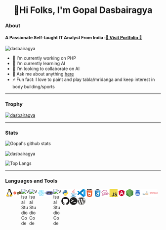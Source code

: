 <h1 align="center">👋Hi Folks, I'm Gopal Dasbairagya</h1>

### About

#### A Passionate Self-taught **IT Analyst** From India :[🔭 Visit Portfolio 🔭](https://dasbairagya.github.io) 
<p align="left"> <img src="https://komarev.com/ghpvc/?username=dasbairagya&label=Profile%20views&color=0e75b6&style=flat" alt="dasbairagya" /> </p>

- 🔭 I’m currently working on PHP
- 🌱 I’m currently learning AI
- 👯 I’m looking to collaborate on AI
- 💬 Ask me about anything [here](https://github.com/dasbairagya/dasbairagya/issues/new)
- ⚡ Fun fact: I love to paint and play tabla/mridanga and keep interest in body building/sports


---
### Trophy

<p align="left"> <a href="https://github.com/ryo-ma/github-profile-trophy"><img src="https://github-profile-trophy.vercel.app/?username=dasbairagya" alt="dasbairagya" /></a> </p>

---

### Stats

![Gopal's github stats](https://github-readme-stats.vercel.app/api?username=dasbairagya&show_icons=true&theme=radical)
<p><img align="center" src="https://github-readme-streak-stats.herokuapp.com/?user=dasbairagya&&layout=compact&theme=merko&show_icons=tru" alt="dasbairagya" /></p>

![Top Langs](https://github-readme-stats.vercel.app/api/top-langs/?username=dasbairagya&layout=compact&theme=merko&show_icons=true)

---

### Languages and Tools


<img align="left" alt="Visual Studio Code" width="26px" src="https://raw.githubusercontent.com/devicons/devicon/master/icons/linux/linux-original.svg" />
<img align="left" alt="Git" width="26px" src="https://raw.githubusercontent.com/github/explore/80688e429a7d4ef2fca1e82350fe8e3517d3494d/topics/git/git.png" />
<img align="left" alt="Visual Studio Code" width="26px" src="https://www.vectorlogo.zone/logos/microsoft_azure/microsoft_azure-icon.svg" />
<img align="left" alt="Visual Studio Code" width="26px" src="https://cdn.worldvectorlogo.com/logos/django.svg" />
<img align="left" alt="React" width="26px" src="https://raw.githubusercontent.com/github/explore/80688e429a7d4ef2fca1e82350fe8e3517d3494d/topics/react/react.png" />
<img align="left" alt="Terminal" width="26px" src="https://raw.githubusercontent.com/github/explore/80688e429a7d4ef2fca1e82350fe8e3517d3494d/topics/php/php.png" />
<img align="left" alt="Visual Studio Code" width="26px" src="https://cdn.worldvectorlogo.com/logos/codeigniter.svg" />
<img align="left" alt="Terminal" width="26px" src="https://raw.githubusercontent.com/github/explore/80688e429a7d4ef2fca1e82350fe8e3517d3494d/topics/python/python.png" /><img align="left" alt="Terminal" width="26px" src="https://raw.githubusercontent.com/devicons/devicon/master/icons/java/java-original.svg" />
<img align="left" alt="Visual Studio Code" width="26px" src="https://raw.githubusercontent.com/github/explore/80688e429a7d4ef2fca1e82350fe8e3517d3494d/topics/visual-studio-code/visual-studio-code.png" />
<img align="left" alt="HTML5" width="26px" src="https://raw.githubusercontent.com/github/explore/80688e429a7d4ef2fca1e82350fe8e3517d3494d/topics/html/html.png" />
<img align="left" alt="CSS3" width="26px" src="https://raw.githubusercontent.com/github/explore/80688e429a7d4ef2fca1e82350fe8e3517d3494d/topics/css/css.png" />
<img align="left" alt="Sass" width="26px" src="https://raw.githubusercontent.com/github/explore/80688e429a7d4ef2fca1e82350fe8e3517d3494d/topics/sass/sass.png" />
<img align="left" alt="JavaScript" width="26px" src="https://raw.githubusercontent.com/github/explore/80688e429a7d4ef2fca1e82350fe8e3517d3494d/topics/javascript/javascript.png" />
<img align="left" alt="Terminal" width="26px" src="https://raw.githubusercontent.com/github/explore/80688e429a7d4ef2fca1e82350fe8e3517d3494d/topics/angular/angular.png" />
<img align="left" alt="Node.js" width="26px" src="https://raw.githubusercontent.com/github/explore/80688e429a7d4ef2fca1e82350fe8e3517d3494d/topics/nodejs/nodejs.png" />
<img align="left" alt="SQL" width="26px" src="https://raw.githubusercontent.com/github/explore/80688e429a7d4ef2fca1e82350fe8e3517d3494d/topics/sql/sql.png" />
<img align="left" alt="MySQL" width="26px" src="https://raw.githubusercontent.com/github/explore/80688e429a7d4ef2fca1e82350fe8e3517d3494d/topics/mysql/mysql.png" />
<img align="left" alt="Terminal" width="26px" src="https://raw.githubusercontent.com/devicons/devicon/master/icons/oracle/oracle-original.svg" />
<img align="left" alt="GitHub" width="26px" src="https://raw.githubusercontent.com/github/explore/78df643247d429f6cc873026c0622819ad797942/topics/github/github.png" />
<img align="left" alt="Terminal" width="26px" src="https://raw.githubusercontent.com/github/explore/80688e429a7d4ef2fca1e82350fe8e3517d3494d/topics/terminal/terminal.png" />
<img align="left" alt="Deno" width="26px" src="https://raw.githubusercontent.com/github/explore/361e2821e2dea67711cde99c9c40ed357061cf27/topics/wordpress/wordpress.png" />

<!--
**dasbairagya/dasbairagya** is a ✨ _special_ ✨ repository because its `README.md` (this file) appears on your GitHub profile.

Here are some ideas to get you started:

- 🔭 I’m currently working on ...
- 🌱 I’m currently learning ...
- 👯 I’m looking to collaborate on ...
- 🤔 I’m looking for help with ...
- 💬 Ask me about ...
- 📫 How to reach me: ...
- 😄 Pronouns: ...
- ⚡ Fun fact: ...
-->
